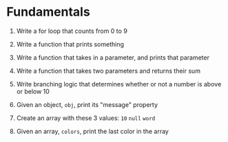 # Fundamentals

1. Write a for loop that counts from 0 to 9

2. Write a function that prints something

3. Write a function that takes in a parameter, and prints that parameter

4. Write a function that takes two parameters and returns their sum

5. Write branching logic that determines whether or not a number is above or below 10

6. Given an object, `obj`, print its "message" property

7. Create an array with these 3 values: `10` `null` `word`

8. Given an array, `colors`, print the last color in the array